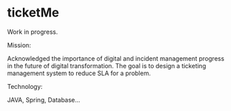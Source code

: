 # ticketMe

Work in progress.

Mission:

Acknowledged the importance of digital and incident management progress in the future of digital transformation. The goal is to design a ticketing management system to reduce SLA for a problem.

Technology: 

JAVA, Spring, Database...